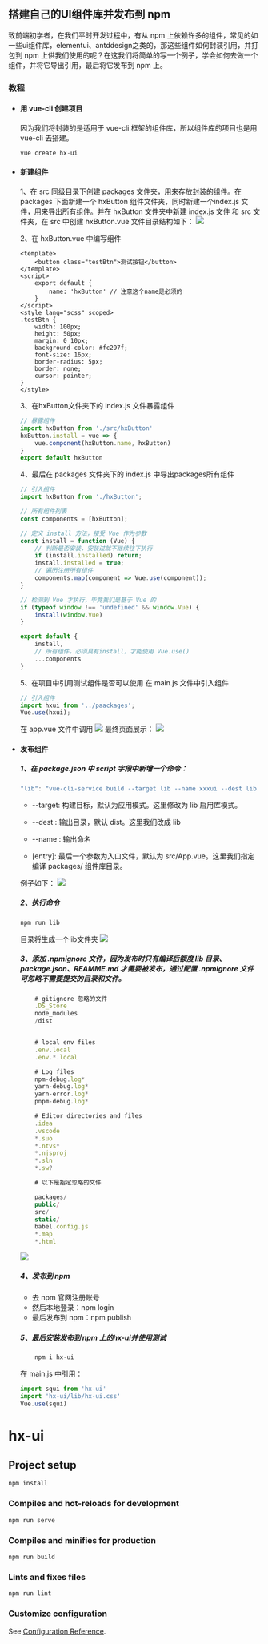 ## 搭建自己的UI组件库并发布到 npm 
致前端初学者，在我们平时开发过程中，有从 npm 上依赖许多的组件，常见的如一些ui组件库，elementui、antddesign之类的，那这些组件如何封装引用，并打包到 npm 上供我们使用的呢？在这我们将简单的写一个例子，学会如何去做一个组件，并将它导出引用，最后将它发布到 npm 上。

### 教程
- #### 用 vue-cli 创建项目
    因为我们将封装的是适用于 vue-cli 框架的组件库，所以组件库的项目也是用 vue-cli 去搭建。
    ```js
    vue create hx-ui
    ```
- #### 新建组件
    1、在 src 同级目录下创建 packages 文件夹，用来存放封装的组件。在 packages 下面新建一个 hxButton 组件文件夹，同时新建一个index.js 文件，用来导出所有组件。并在 hxButton 文件夹中新建 index.js 文件 和 src 文件夹，在 src 中创建 hxButton.vue 文件目录结构如下：
    <img src="./static/1.jpg">

    2、在 hxButton.vue 中编写组件
    ```vue
    <template>
        <button class="testBtn">测试按钮</button>
    </template>
    <script>
        export default {
            name: 'hxButton' // 注意这个name是必须的
        }
    </script>
    <style lang="scss" scoped>
    .testBtn {
        width: 100px;
        height: 50px;
        margin: 0 10px;
        background-color: #fc297f;
        font-size: 16px;
        border-radius: 5px;
        border: none;
        cursor: pointer;
    }
    </style>
    ```
    3、在hxButton文件夹下的 index.js 文件暴露组件
    ```js
    // 暴露组件
    import hxButton from './src/hxButton'
    hxButton.install = vue => {
        vue.component(hxButton.name, hxButton)
    }
    export default hxButton
    ```
    4、最后在 packages 文件夹下的 index.js 中导出packages所有组件
    ```js
    // 引入组件
    import hxButton from './hxButton';

    // 所有组件列表
    const components = [hxButton];

    // 定义 install 方法，接受 Vue 作为参数
    const install = function (Vue) {
        // 判断是否安装，安装过就不继续往下执行
        if (install.installed) return;
        install.installed = true;
        // 遍历注册所有组件
        components.map(component => Vue.use(component));
    }

    // 检测到 Vue 才执行，毕竟我们是基于 Vue 的
    if (typeof window !== 'undefined' && window.Vue) {
        install(window.Vue)
    }

    export default {
        install,
        // 所有组件，必须具有install，才能使用 Vue.use()
        ...components
    }
    ```
    5、在项目中引用测试组件是否可以使用
    在 main.js 文件中引入组件
    ```js
    // 引入组件
    import hxui from '../paackages';
    Vue.use(hxui);
    ```
    在 app.vue 文件中调用
    <img src="./static/3.jpg">
    最终页面展示：
    <img src="./static/4.jpg">

- #### 发布组件
    <h5>1、在 package.json 中 script 字段中新增一个命令：</h5>

    ```js
    "lib": "vue-cli-service build --target lib --name xxxui --dest lib [entry]"
    ```
    - --target: 构建目标，默认为应用模式。这里修改为 lib 启用库模式。

    - --dest : 输出目录，默认 dist。这里我们改成 lib

    - --name : 输出命名
    
    - [entry]: 最后一个参数为入口文件，默认为 src/App.vue。这里我们指定编译 packages/ 组件库目录。

    例子如下：
    <img src="./static/5.jpg">

    <h5>2、执行命令</h5>

    ```js
    npm run lib
    ```
    目录将生成一个lib文件夹
    <img src="./static/7.jpg">
    <h5>3、添加 .npmignore 文件，因为发布时只有编译后额度 lib 目录、package.json、REAMME.md 才需要被发布，通过配置 .npmignore 文件可忽略不需要提交的目录和文件。</h5>

    ```js
        # gitignore 忽略的文件
        .DS_Store
        node_modules
        /dist


        # local env files
        .env.local
        .env.*.local

        # Log files
        npm-debug.log*
        yarn-debug.log*
        yarn-error.log*
        pnpm-debug.log*

        # Editor directories and files
        .idea
        .vscode
        *.suo
        *.ntvs*
        *.njsproj
        *.sln
        *.sw?

        # 以下是指定忽略的文件

        packages/
        public/
        src/
        static/
        babel.config.js
        *.map
        *.html
    ```
    <img src="./static/6.jpg">


    <h5>4、发布到 npm</h5>

    - 去 npm 官网注册账号
    - 然后本地登录：npm login
    - 最后发布到 npm：npm publish

    <h5>5、最后安装发布到 npm 上的hx-ui并使用测试</h5>

    ```js
        npm i hx-ui
    ```
    在 main.js 中引用：

    ```js
    import squi from 'hx-ui'
    import 'hx-ui/lib/hx-ui.css'
    Vue.use(squi)
    ```
# hx-ui

## Project setup
```
npm install
```

### Compiles and hot-reloads for development
```
npm run serve
```

### Compiles and minifies for production
```
npm run build
```

### Lints and fixes files
```
npm run lint
```

### Customize configuration
See [Configuration Reference](https://cli.vuejs.org/config/).

